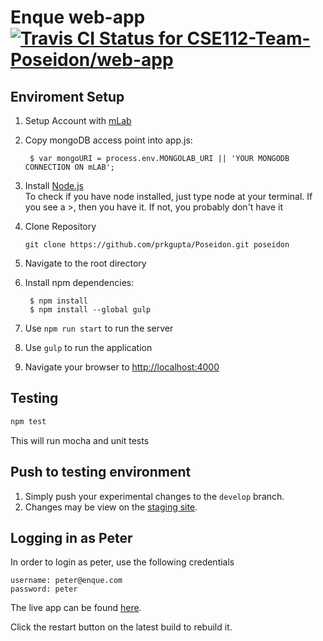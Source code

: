 # Enque web-app [ ![Travis CI Status for CSE112-Team-Poseidon/web-app](https://travis-ci.org/travis-ci/travis-web.svg?branch=master)](https://travis-ci.org/)

Enviroment Setup
----------------------------
1. Setup Account with [mLab](https://mlab.com/)
2. Copy mongoDB access point into app.js:

        $ var mongoURI = process.env.MONGOLAB_URI || 'YOUR MONGODB CONNECTION ON mLAB';
        
2. Install [Node.js](http://nodejs.org/download/)  
    To check if you have node installed, just type node at your terminal. If you see a >, then you have it. If not, you probably don't have it
    
3. Clone Repository

	`` git clone https://github.com/prkgupta/Poseidon.git poseidon ``
	
4. Navigate to the root directory
5. Install npm dependencies:

        $ npm install
        $ npm install --global gulp

6. Use ``npm run start`` to run the server
7. Use ``gulp`` to run the application
8. Navigate your browser to [http://localhost:4000](http://localhost:4000/)

Testing
----------------------------
```bash
npm test
```
This will run mocha and unit tests

Push to testing environment
----------------------------
1. Simply push your experimental changes to the ``develop`` branch.
2. Changes may be view on the [staging site](http://fubar-staging.herokuapp.com/).

Logging in as Peter
----------------------------
In order to login as peter, use the following credentials

	username: peter@enque.com
	password: peter
	
The live app can be found [here](http://team-fubar.herokuapp.com/).
	
Click the restart button on the latest build to rebuild it.
